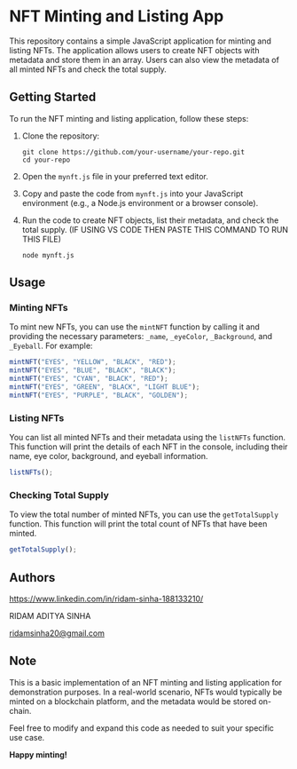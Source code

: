 # NFT Minting and Listing App

This repository contains a simple JavaScript application for minting and listing NFTs. The application allows users to create NFT objects with metadata and store them in an array. Users can also view the metadata of all minted NFTs and check the total supply.

## Getting Started

To run the NFT minting and listing application, follow these steps:

1. Clone the repository:

   ```
   git clone https://github.com/your-username/your-repo.git
   cd your-repo
   ```

2. Open the `mynft.js` file in your preferred text editor.

3. Copy and paste the code from `mynft.js` into your JavaScript environment (e.g., a Node.js environment or a browser console).

4. Run the code to create NFT objects, list their metadata, and check the total supply.
   (IF USING VS CODE THEN PASTE THIS COMMAND TO RUN THIS FILE)
   ```
   node mynft.js
   ``` 

## Usage

### Minting NFTs

To mint new NFTs, you can use the `mintNFT` function by calling it and providing the necessary parameters: `_name`, `_eyeColor`, `_Background`, and `_Eyeball`. For example:

```javascript
mintNFT("EYES", "YELLOW", "BLACK", "RED");
mintNFT("EYES", "BLUE", "BLACK", "BLACK");
mintNFT("EYES", "CYAN", "BLACK", "RED");
mintNFT("EYES", "GREEN", "BLACK", "LIGHT BLUE");
mintNFT("EYES", "PURPLE", "BLACK", "GOLDEN");
```

### Listing NFTs

You can list all minted NFTs and their metadata using the `listNFTs` function. This function will print the details of each NFT in the console, including their name, eye color, background, and eyeball information.

```javascript
listNFTs();
```

### Checking Total Supply

To view the total number of minted NFTs, you can use the `getTotalSupply` function. This function will print the total count of NFTs that have been minted.

```javascript
getTotalSupply();
```

## Authors

https://www.linkedin.com/in/ridam-sinha-188133210/

RIDAM ADITYA SINHA

ridamsinha20@gmail.com

## Note

This is a basic implementation of an NFT minting and listing application for demonstration purposes. In a real-world scenario, NFTs would typically be minted on a blockchain platform, and the metadata would be stored on-chain.

Feel free to modify and expand this code as needed to suit your specific use case.

**Happy minting!**
